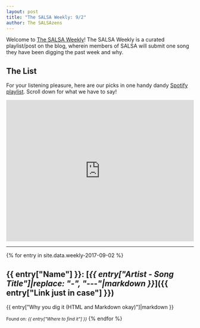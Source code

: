 ```yaml
---
layout: post
title: "The SALSA Weekly: 9/2"
author: The SALSAzens
---
```


Welcome to [The SALSA Weekly](/weekly)! The SALSA Weekly is a curated playlist/post on the blog, wherein members of SALSA will submit one song they have been digging the past week and why.

<style>
iframe { margin: 0 auto; display: block; width: 100%; }
</style>

## The List

For your listening pleasure, here are our picks in one handy dandy [Spotify playlist](https://open.spotify.com/user/drabmakyo/playlist/5vIR6UCPfxYn71GJKeNkCw). Scroll down for what we have to say!

<iframe src="https://open.spotify.com/embed/user/drabmakyo/playlist/5vIR6UCPfxYn71GJKeNkCw" width="300" height="380" frameborder="0" allowtransparency="true"></iframe>

-----

{% for entry in site.data.weekly-2017-09-02 %}
## {{ entry["Name"] }}: [*{{ entry["Artist - Song Title"]|replace: "-", "---"|markdown }}*]({{ entry["Link just in case"] }})

{{ entry["Why you dig it (HTML and Markdown okay)"]|markdown }}

<small>Found on: <em>{{ entry["Where to find it"] }}</em></small>
{% endfor %}
